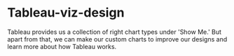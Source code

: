 # Tableau-viz-design

Tableau provides us a collection of right chart types under 'Show Me.' But apart from that, we can make our custom charts to improve our designs and learn more about how Tableau works.
